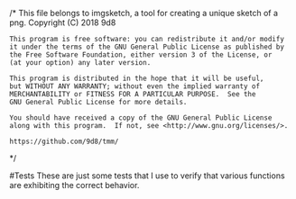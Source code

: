 /*
	This file belongs to imgsketch, a tool for creating a unique sketch of a 
	png.
	Copyright (C) 2018 9d8

	This program is free software: you can redistribute it and/or modify
	it under the terms of the GNU General Public License as published by
	the Free Software Foundation, either version 3 of the License, or
	(at your option) any later version.

	This program is distributed in the hope that it will be useful,
	but WITHOUT ANY WARRANTY; without even the implied warranty of
	MERCHANTABILITY or FITNESS FOR A PARTICULAR PURPOSE.  See the
	GNU General Public License for more details.

	You should have received a copy of the GNU General Public License
	along with this program.  If not, see <http://www.gnu.org/licenses/>.

	https://github.com/9d8/tmm/
*/

#Tests
These are just some tests that I use to verify that various functions are exhibiting the correct behavior.
